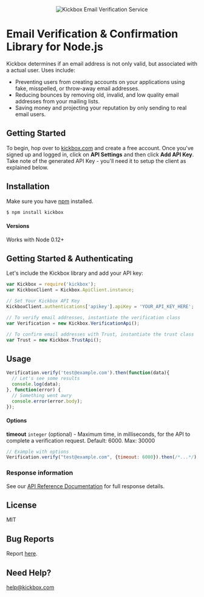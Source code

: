 <p align="center">
  <img src="https://static.kickbox.io/kickbox_github.png" alt="Kickbox Email Verification Service">
  <br>
</p>

# Email Verification & Confirmation Library for Node.js

Kickbox determines if an email address is not only valid, but associated with a actual user. Uses include:

* Preventing users from creating accounts on your applications using fake, misspelled, or throw-away email addresses.
* Reducing bounces by removing old, invalid, and low quality email addresses from your mailing lists.
* Saving money and projecting your reputation by only sending to real email users.

## Getting Started

To begin, hop over to [kickbox.com](https://kickbox.com) and create a free account. Once you've signed up and logged in, click on **API Settings** and then click **Add API Key**. Take note of the generated API Key - you'll need it to setup the client as explained below.

## Installation

Make sure you have [npm](https://npmjs.org) installed.

```bash
$ npm install kickbox
```

#### Versions

Works with Node 0.12+

## Getting Started & Authenticating

Let's include the Kickbox library and add your API key:

```js
var Kickbox = require('kickbox');
var KickboxClient = Kickbox.ApiClient.instance;

// Set Your Kickbox API Key
KickboxClient.authentications['apikey'].apiKey = 'YOUR_API_KEY_HERE';

// To verify email addresses, instantiate the verification class
var Verification = new Kickbox.VerificationApi();

// To confirm email addresses with Trust, instantiate the trust class
var Trust = new Kickbox.TrustApi();
```

## Usage

```js
Verification.verify('test@example.com').then(function(data){
  // Let's see some results
  console.log(data);
}, function(error) {
  // Something went awry
  console.error(error.body);
});
```

#### Options

**timeout** `integer` (optional) - Maximum time, in milliseconds, for the API to complete a verification request. Default: 6000. Max: 30000

```js
// Example with options
Verification.verify("test@example.com", {timeout: 6000}).then(/*...*/);
```

### Response information

See our [API Reference Documentation](https://docs.kickbox.com/v2.0/reference#section-response-values) for full response details.

## License
MIT

## Bug Reports
Report [here](https://github.com/kickboxio/kickbox-node/issues).

## Need Help?
help@kickbox.com
